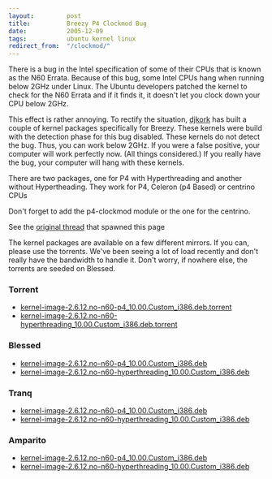 ```yaml
---
layout:         post
title:          Breezy P4 Clockmod Bug
date:           2005-12-09
tags:           ubuntu kernel linux
redirect_from:  "/clockmod/"
---
```

There is a bug in the Intel specification of some of their CPUs that is known as the N60 Errata. Because of this bug, some Intel CPUs hang when running below 2GHz under Linux. The Ubuntu developers patched the kernel to check for the N60 Errata and if it finds it, it doesn't let you clock down your CPU below 2GHz.

This effect is rather annoying. To rectify the situation, [djkork](http://ubuntuforums.org/member.php?u=46517) has built a couple of kernel packages specifically for Breezy. These kernels were build with the detection phase for this bug disabled. These kernels do not detect the bug. Thus, you can work below 2GHz. If you were a false positive, your computer will work perfectly now. (All things considered.) If you really have the bug, your computer will hang with these kernels.

There are two packages, one for P4 with Hyperthreading and another without Hypertheading. They work for P4, Celeron (p4 Based) or centrino CPUs

Don't forget to add the p4-clockmod module or the one for the centrino.

See the [original thread](https://web.archive.org/web/20060712231152/http://ubuntuforums.org:80/showthread.php?t=83907) that spawned this page

The kernel packages are available on a few different mirrors. If you can, please use the torrents. We've been seeing a lot of load recently and don't really have the bandwidth to handle it. Don't worry, if nowhere else, the torrents are seeded on Blessed.

### Torrent
* [kernel-image-2.6.12.no-n60-p4_10.00.Custom_i386.deb.torrent](/assets/kernel-image-2.6.12.no-n60-p4_10.00.Custom_i386.deb.torrent)
* [kernel-image-2.6.12.no-n60-hyperthreading_10.00.Custom_i386.deb.torrent](/assets/kernel-image-2.6.12.no-n60-hyperthreading_10.00.Custom_i386.deb.torrent)

### Blessed
* [kernel-image-2.6.12.no-n60-p4_10.00.Custom_i386.deb](/assets/kernel-image-2.6.12.no-n60-p4_10.00.Custom_i386.deb)
* [kernel-image-2.6.12.no-n60-hyperthreading_10.00.Custom_i386.deb](/assets/kernel-image-2.6.12.no-n60-hyperthreading_10.00.Custom_i386.deb)

### Tranq
* [kernel-image-2.6.12.no-n60-p4_10.00.Custom_i386.deb](/assets/kernel-image-2.6.12.no-n60-p4_10.00.Custom_i386.deb)
* [kernel-image-2.6.12.no-n60-hyperthreading_10.00.Custom_i386.deb](/assets/kernel-image-2.6.12.no-n60-hyperthreading_10.00.Custom_i386.deb)

### Amparito
* [kernel-image-2.6.12.no-n60-p4_10.00.Custom_i386.deb](/assets/kernel-image-2.6.12.no-n60-p4_10.00.Custom_i386.deb)
* [kernel-image-2.6.12.no-n60-hyperthreading_10.00.Custom_i386.deb](/assets/kernel-image-2.6.12.no-n60-hyperthreading_10.00.Custom_i386.deb)
